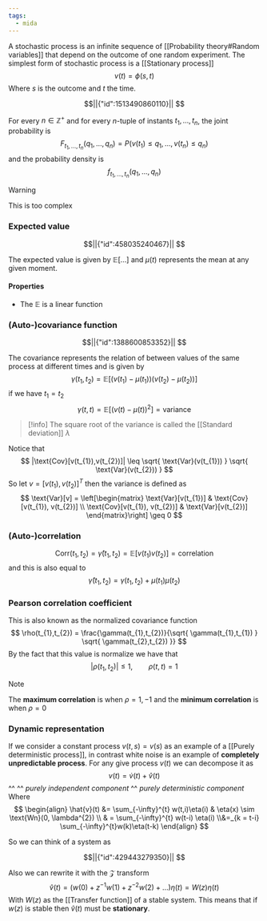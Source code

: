 ```yaml
---
tags:
  - mida
---
```

A stochastic process is an infinite sequence of [[Probability theory#Random variables]] that depend on the outcome of one random experiment. The simplest form of stochastic process is a [[Stationary process]]
$$
v(t) = \phi(s, t)
$$
Where $s$ is the outcome and $t$ the time.
```math
||{"id":1513490860110}||


```
For every $n \in \mathbb{Z}^{+}$ and for every $n$-tuple of instants $t_{1},\dots,t_{n}$, the joint probability is
$$
F_{t_{1},\dots,t_{n}} (q_{1},\dots,q_{n}) = P (v(t_{1}) \leq q_{1}, \dots, v(t_{n}) \leq q_{n})
$$
and the probability density is
$$
f_{t_{1},\dots,t_{n}} (q_{1},\dots,q_{n})
$$
>[!warning]
>This is too complex
### Expected value

```math
||{"id":458035240467}||


```
The expected value is given by $\mathbb E[\dots]$ and $\mu(t)$ represents the mean at any given moment.
#### Properties
- The $\mathbb E$ is a linear function
### (Auto-)covariance function

```math
||{"id":1388600853352}||


```
The covariance represents the relation of between values of the same process at different times and is given by 
$$
\gamma(t_{1},t_{2}) = \mathbb E[(v(t_{1}) - \mu(t_{1}))(v(t_{2}) - \mu(t_{2}))]
$$
if we have $t_{1} = t_{2}$
$$
\gamma(t,t) = \mathbb E[(v(t) - \mu(t))^{2}] = \text{variance}
$$
>[!info]
>The square root of the variance is called the [[Standard deviation]] $\lambda$

Notice that
$$
|\text{Cov}[v(t_{1}),v(t_{2})]| \leq \sqrt{ \text{Var}(v(t_{1})) } \sqrt{ \text{Var}(v(t_{2})) }
$$
So let $v = [v(t_{1}), v(t_{2})]^{T}$ then the variance is defined as
$$
\text{Var}[v] = \left[\begin{matrix}
\text{Var}[v(t_{1})]  & \text{Cov}[v(t_{1}), v(t_{2})] \\
\text{Cov}[v(t_{1}), v(t_{2})]  & \text{Var}[v(t_{2})] 
\end{matrix}\right] \geq 0
$$
### (Auto-)correlation
$$
\text{Corr}(t_{1},t_{2}) = \hat{\gamma}(t_{1},t_{2}) = \mathbb E[v(t_{1}) v(t_{2})] = \text{correlation}
$$
and this is also equal to
$$
\hat{\gamma}(t_{1},t_{2}) = \gamma (t_{1},t_{2}) + \mu(t_{1})\mu(t_{2})
$$
### Pearson correlation coefficient

This is also known as the normalized covariance function
$$
\rho(t_{1},t_{2}) = \frac{\gamma(t_{1},t_{2})}{\sqrt{ \gamma(t_{1},t_{1}) } \sqrt{ \gamma(t_{2},t_{2}) }}
$$
By the fact that this value is normalize we have that
$$
|\rho(t_{1},t_{2})| \leq 1, \qquad \rho(t,t) = 1
$$

>[!note]
>The **maximum correlation** is when $\rho = 1,-1$ and the **minimum correlation** is when $\rho = 0$
### Dynamic representation

If we consider a constant process $v(t,s) = v(s)$ as an example of a [[Purely deterministic process]], in contrast white noise is an example of **completely unpredictable process**. For any give process $v(t)$ we can decompose it as
$$
v(t) = \dot{v}(t) + \hat{v}(t)
$$
                                                            ^^     ^^ *purely independent component*
                                                            ^^  *purely deterministic component*
Where
$$
\begin{align}
\hat{v}(t) &= \sum_{-\infty}^{t} w(t,i)\eta(i) & \eta(x) \sim \text{Wn}(0, \lambda^{2}) \\
& = \sum_{-\infty}^{t} w(t-i) \eta(i) \\&=_{k = t-i} \sum_{-\infty}^{t}w(k)\eta(t-k)
\end{align}
$$

So we can think of a system as
```math
||{"id":429443279350}||


```
Also we can rewrite it with the $\mathcal Z$ transform
$$
\hat{v}(t) = (w(0) +z^{-1}w(1) + z^{-2}w(2) + \dots ) \eta(t) = W(z)\eta(t)
$$
With $W(z)$ as the [[Transfer function]] of a stable system. This means that if $w(z)$ is stable then $\hat{v}(t)$ must be **stationary**.